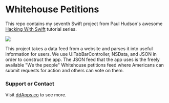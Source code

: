 # Whitehouse Petitions
This repo contains my seventh Swift project from Paul Hudson's awesome [Hacking With Swift](http://www.hackingwithswift.com/) tutorial series.

![](https://raw.githubusercontent.com/duliodenis/HackingWithSwift/master/art/Whitehouse.gif)

This project takes a data feed from a website and parses it into useful information for users. We use UITabBarController, NSData, and JSON in order to construct the app. The JSON feed that the app uses is the freely available "We the people" Whitehouse petitions feed where Americans can submit requests for action and others can vote on them.

### Support or Contact
Visit [ddApps.co](http://ddapps.co) to see more.

